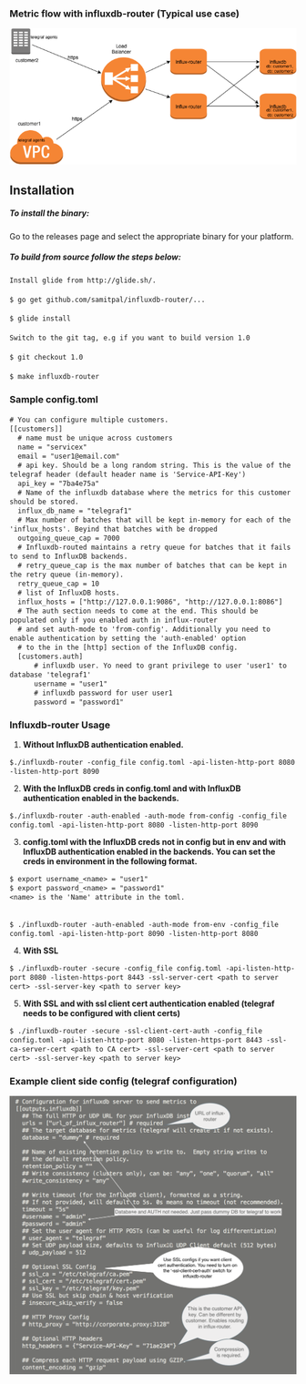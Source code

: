 ### Metric flow with influxdb-router (Typical use case)
![alt text](images/influx-router.png "Metric flow with influx-router")

Installation
-------------------
##### To install the binary:
Go to the releases page and select the appropriate binary for your platform.

##### To build from source follow the steps below:

```sh
Install glide from http://glide.sh/.

$ go get github.com/samitpal/influxdb-router/...

$ glide install

Switch to the git tag, e.g if you want to build version 1.0

$ git checkout 1.0

$ make influxdb-router
```

### Sample config.toml
```
# You can configure multiple customers.
[[customers]]
  # name must be unique across customers
  name = "servicex"
  email = "user1@email.com"
  # api key. Should be a long random string. This is the value of the telegraf header (default header name is 'Service-API-Key')
  api_key = "7ba4e75a"
  # Name of the influxdb database where the metrics for this customer should be stored.
  influx_db_name = "telegraf1"
  # Max number of batches that will be kept in-memory for each of the 'influx_hosts'. Beyind that batches with be dropped
  outgoing_queue_cap = 7000
  # Influxdb-routed maintains a retry queue for batches that it fails to send to InfluxDB backends.
  # retry_queue_cap is the max number of batches that can be kept in the retry queue (in-memory).
  retry_queue_cap = 10
  # list of InfluxDB hosts.
  influx_hosts = ["http://127.0.0.1:9086", "http://127.0.0.1:8086"]
  # The auth section needs to come at the end. This should be populated only if you enabled auth in influx-router
  # and set auth-mode to 'from-config'. Additionally you need to enable authentication by setting the 'auth-enabled' option
  # to the in the [http] section of the InfluxDB config. 
  [customers.auth]
      # influxdb user. Yo need to grant privilege to user 'user1' to database 'telegraf1'
      username = "user1"
      # influxdb password for user user1
      password = "password1"
```

### Influxdb-router Usage
1. **Without InfluxDB authentication enabled.**
```
$./influxdb-router -config_file config.toml -api-listen-http-port 8080 -listen-http-port 8090
```

2. **With the InfluxDB creds in config.toml and with InfluxDB authentication enabled in the backends.**
```
$./influxdb-router -auth-enabled -auth-mode from-config -config_file config.toml -api-listen-http-port 8080 -listen-http-port 8090
```

3. **config.toml with the InfluxDB creds not in config but in env and with InfluxDB authentication enabled in the backends. You can set the creds in environment in the following format.**

```
$ export username_<name> = "user1"
$ export password_<name> = "password1"
<name> is the 'Name' attribute in the toml.


$ ./influxdb-router -auth-enabled -auth-mode from-env -config_file config.toml -api-listen-http-port 8090 -listen-http-port 8080
```

4. **With SSL**

```
$ ./influxdb-router -secure -config_file config.toml -api-listen-http-port 8080 -listen-https-port 8443 -ssl-server-cert <path to server cert> -ssl-server-key <path to server key>
```
5. **With SSL and with ssl client cert authentication enabled (telegraf needs to be configured with client certs)**

```
$ ./influxdb-router -secure -ssl-client-cert-auth -config_file config.toml -api-listen-http-port 8080 -listen-https-port 8443 -ssl-ca-server-cert <path to CA cert> -ssl-server-cert <path to server cert> -ssl-server-key <path to server key>
```

### Example client side config (telegraf configuration)
![alt text](images/telegraf.png "Telegraf configuration")
